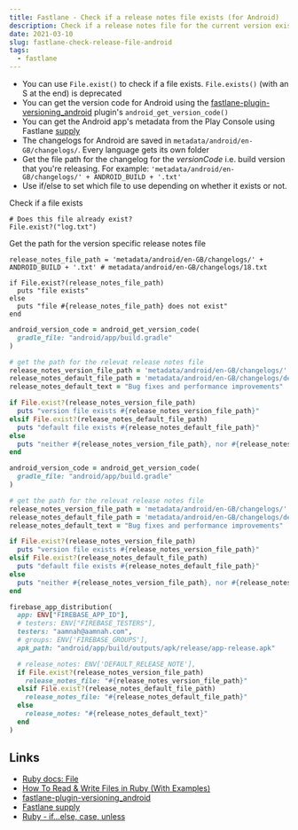 ```yaml
---
title: Fastlane - Check if a release notes file exists (for Android)
description: Check if a release notes file for the current version exists and use it when releasing to Firebase. If one for the version code doesn't exist then check for the `default.txt` file and use that. If that also doesn't exist then use the default release text message.
date: 2021-03-10
slug: fastlane-check-release-file-android
tags:
  - fastlane
---
```


- You can use `File.exist()` to check if a file exists. `File.exists()` (with an S at the end) is deprecated
- You can get the version code for Android using the [fastlane-plugin-versioning_android](https://github.com/beplus/fastlane-plugin-versioning_android) plugin's `android_get_version_code()`
- You can get the Android app's metadata from the Play Console using Fastlane [supply](https://docs.fastlane.tools/actions/supply/)
- The changelogs for Android are saved in `metadata/android/en-GB/changelogs/`. Every language gets its own folder
- Get the file path for the changelog for the _versionCode_ i.e. build version that you're releasing. For example: `'metadata/android/en-GB/changelogs/' + ANDROID_BUILD + '.txt'`
- Use if/else to set which file to use depending on whether it exists or not.

Check if a file exists

```
# Does this file already exist?
File.exist?("log.txt")
```

Get the path for the version specific release notes file

```
release_notes_file_path = 'metadata/android/en-GB/changelogs/' + ANDROID_BUILD + '.txt' # metadata/android/en-GB/changelogs/18.txt
```

```
if File.exist?(release_notes_file_path)
  puts "file exists"
else
  puts "file #{release_notes_file_path} does not exist"
end
```

```ruby
android_version_code = android_get_version_code(
  gradle_file: "android/app/build.gradle"
)

# get the path for the relevat release notes file
release_notes_version_file_path = 'metadata/android/en-GB/changelogs/' + ANDROID_BUILD + '.txt' # metadata/android/en-GB/changelogs/18.txt
release_notes_default_file_path = 'metadata/android/en-GB/changelogs/default.txt'
release_notes_default_text = "Bug fixes and performance improvements"

if File.exist?(release_notes_version_file_path)
  puts "version file exists #{release_notes_version_file_path}"
elsif File.exist?(release_notes_default_file_path)
  puts "default file exists #{release_notes_default_file_path}"
else
  puts "neither #{release_notes_version_file_path}, nor #{release_notes_default_file_path} exist"
end
```

```ruby
android_version_code = android_get_version_code(
  gradle_file: "android/app/build.gradle"
)

# get the path for the relevat release notes file
release_notes_version_file_path = 'metadata/android/en-GB/changelogs/' + ANDROID_BUILD + '.txt' # metadata/android/en-GB/changelogs/18.txt
release_notes_default_file_path = 'metadata/android/en-GB/changelogs/default.txt'
release_notes_default_text = "Bug fixes and performance improvements"

if File.exist?(release_notes_version_file_path)
  puts "version file exists #{release_notes_version_file_path}"
elsif File.exist?(release_notes_default_file_path)
  puts "default file exists #{release_notes_default_file_path}"
else
  puts "neither #{release_notes_version_file_path}, nor #{release_notes_default_file_path} exist"
end

firebase_app_distribution(
  app: ENV["FIREBASE_APP_ID"],
  # testers: ENV["FIREBASE_TESTERS"],
  testers: "aamnah@aamnah.com",
  # groups: ENV['FIREBASE_GROUPS'],
  apk_path: "android/app/build/outputs/apk/release/app-release.apk"

  # release_notes: ENV['DEFAULT_RELEASE_NOTE'],
  if File.exist?(release_notes_version_file_path)
    release_notes_file: "#{release_notes_version_file_path}"
  elsif File.exist?(release_notes_default_file_path)
    release_notes_file: "#{release_notes_default_file_path}"
  else
    release_notes: "#{release_notes_default_text}"
  end
)
```

## Links

- [Ruby docs: File](https://ruby-doc.org/core-2.5.0/File.html)
- [How To Read & Write Files in Ruby (With Examples)](https://www.rubyguides.com/2015/05/working-with-files-ruby/)
- [fastlane-plugin-versioning_android](https://github.com/beplus/fastlane-plugin-versioning_android)
- [Fastlane supply](https://docs.fastlane.tools/actions/supply/)
- [Ruby - if...else, case, unless](https://www.tutorialspoint.com/ruby/ruby_if_else.htm)
